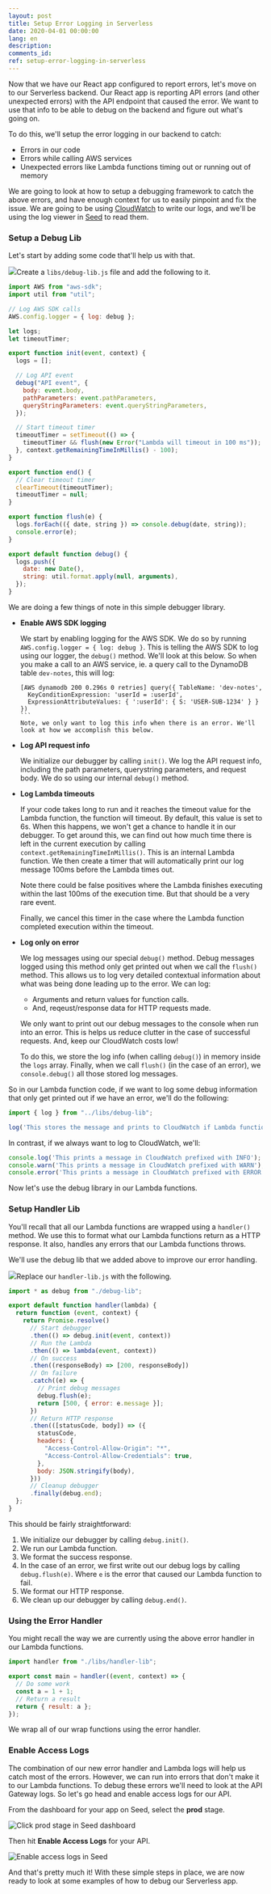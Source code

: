 ```yaml
---
layout: post
title: Setup Error Logging in Serverless
date: 2020-04-01 00:00:00
lang: en
description: 
comments_id: 
ref: setup-error-logging-in-serverless
---
```


Now that we have our React app configured to report errors, let's move on to our Serverless backend. Our React app is reporting API errors (and other unexpected errors) with the API endpoint that caused the error. We want to use that info to be able to debug on the backend and figure out what's going on.

To do this, we'll setup the error logging in our backend to catch:

- Errors in our code
- Errors while calling AWS services
- Unexpected errors like Lambda functions timing out or running out of memory

We are going to look at how to setup a debugging framework to catch the above errors, and have enough context for us to easily pinpoint and fix the issue. We are going to be using [CloudWatch](https://aws.amazon.com/cloudwatch/) to write our logs, and we'll be using the log viewer in [Seed](https://seed.run) to read them.

### Setup a Debug Lib

Let's start by adding some code that'll help us with that.

<img class="code-marker" src="/assets/s.png" />Create a `libs/debug-lib.js` file and add the following to it.

``` javascript
import AWS from "aws-sdk";
import util from "util";

// Log AWS SDK calls
AWS.config.logger = { log: debug };

let logs;
let timeoutTimer;

export function init(event, context) {
  logs = [];

  // Log API event
  debug("API event", {
    body: event.body,
    pathParameters: event.pathParameters,
    queryStringParameters: event.queryStringParameters,
  });

  // Start timeout timer
  timeoutTimer = setTimeout(() => {
    timeoutTimer && flush(new Error("Lambda will timeout in 100 ms"));
  }, context.getRemainingTimeInMillis() - 100);
}

export function end() {
  // Clear timeout timer
  clearTimeout(timeoutTimer);
  timeoutTimer = null;
}

export function flush(e) {
  logs.forEach(({ date, string }) => console.debug(date, string));
  console.error(e);
}

export default function debug() {
  logs.push({
    date: new Date(),
    string: util.format.apply(null, arguments),
  });
}

```

We are doing a few things of note in this simple debugger library.

- **Enable AWS SDK logging**
  
  We start by enabling logging for the AWS SDK. We do so by running `AWS.config.logger = { log: debug }`. This is telling the AWS SDK to log using our logger, the `debug()` method. We'll look at this below.  So when you make a call to an AWS service, ie. a query call to the DynamoDB table `dev-notes`, this will log:

  ````
  [AWS dynamodb 200 0.296s 0 retries] query({ TableName: 'dev-notes',
    KeyConditionExpression: 'userId = :userId',
    ExpressionAttributeValues: { ':userId': { S: 'USER-SUB-1234' } } })
  ```
  Note, we only want to log this info when there is an error. We'll look at how we accomplish this below.

- **Log API request info**

  We initialize our debugger by calling `init()`. We log the API request info, including the path parameters, querystring parameters, and request body. We do so using our internal `debug()` method.

- **Log Lambda timeouts**

  If your code takes long to run and it reaches the timeout value for the Lambda function, the function will timeout. By default, this value is set to 6s. When this happens, we won't get a chance to handle it in our debugger. To get around this, we can find out how much time there is left in the current execution by calling `context.getRemainingTimeInMillis()`. This is an internal Lambda function. We then create a timer that will automatically print our log message 100ms before the Lambda times out.

  Note there could be false positives where the Lambda finishes executing within the last 100ms of the execution time. But that should be a very rare event.

  Finally, we cancel this timer in the case where the Lambda function completed execution within the timeout.

- **Log only on error**

  We log messages using our special `debug()` method. Debug messages logged using this method only get printed out when we call the `flush()` method. This allows us to log very detailed contextual information about what was being done leading up to the error. We can log:
  - Arguments and return values for function calls.
  - And, reqeust/response data for HTTP requests made.
  
  We only want to print out our debug messages to the console when run into an error. This is helps us reduce clutter in the case of successful requests. And, keep our CloudWatch costs low!

  To do this, we store the log info (when calling `debug()`) in memory inside the `logs` array. Finally, when we call `flush()` (in the case of an error), we `console.debug()` all those stored log messages.


So in our Lambda function code, if we want to log some debug information that only get printed out if we have an error, we'll do the following:

``` javascript
import { log } from "../libs/debug-lib";

log('This stores the message and prints to CloudWatch if Lambda function later throws an exception');
```

In contrast, if we always want to log to CloudWatch, we'll:

``` javascript
console.log('This prints a message in CloudWatch prefixed with INFO');
console.warn('This prints a message in CloudWatch prefixed with WARN');
console.error('This prints a message in CloudWatch prefixed with ERROR');
```

Now let's use the debug library in our Lambda functions.

### Setup Handler Lib

You'll recall that all our Lambda functions are wrapped using a `handler()` method. We use this to format what our Lambda functions return as a HTTP response. It also, handles any errors that our Lambda functions throws.

We'll use the debug lib that we added above to improve our error handling. 

<img class="code-marker" src="/assets/s.png" />Replace our `handler-lib.js` with the following.

``` javascript
import * as debug from "./debug-lib";

export default function handler(lambda) {
  return function (event, context) {
    return Promise.resolve()
      // Start debugger
      .then(() => debug.init(event, context))
      // Run the Lambda
      .then(() => lambda(event, context))
      // On success
      .then((responseBody) => [200, responseBody])
      // On failure
      .catch((e) => {
        // Print debug messages
        debug.flush(e);
        return [500, { error: e.message }];
      })
      // Return HTTP response
      .then(([statusCode, body]) => ({
        statusCode,
        headers: {
          "Access-Control-Allow-Origin": "*",
          "Access-Control-Allow-Credentials": true,
        },
        body: JSON.stringify(body),
      }))
      // Cleanup debugger
      .finally(debug.end);
  };
}
```

This should be fairly straightforward:

1. We initialize our debugger by calling `debug.init()`.
2. We run our Lambda function.
3. We format the success response.
4. In the case of an error, we first write out our debug logs by calling `debug.flush(e)`. Where `e` is the error that caused our Lambda function to fail.
5. We format our HTTP response.
6. We clean up our debugger by calling `debug.end()`.

### Using the Error Handler

You might recall the way we are currently using the above error handler in our Lambda functions.

``` javascript
import handler from "./libs/handler-lib";

export const main = handler((event, context) => {
  // Do some work
  const a = 1 + 1;
  // Return a result
  return { result: a };
});
```

We wrap all of our wrap functions using the error handler.

### Enable Access Logs

The combination of our new error handler and Lambda logs will help us catch most of the errors. However, we can run into errors that don't make it to our Lambda functions. To debug these errors we'll need to look at the API Gateway logs. So let's go head and enable access logs for our API.

From the dashboard for your app on Seed, select the **prod** stage.

![Click prod stage in Seed dashboard](/assets/monitor-debug-errors/click-prod-stage-in-seed-dashboard.png)

Then hit **Enable Access Logs** for your API.

![Enable access logs in Seed](/assets/monitor-debug-errors/enable-access-logs-in-seed.png)

And that's pretty much it! With these simple steps in place, we are now ready to look at some examples of how to debug our Serverless app.
